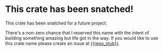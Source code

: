 # This crate has been snatched!
This crate has been snatched for a future project.

There's a non-zero chance that I reserved this name with the intent of building something amazing but life got in the way. If you would like to use this crate name please create an issue at [{{repo_stub}}]({{repo}}).

